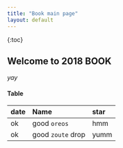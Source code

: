 ```yaml
---
title: "Book main page"
layout: default
---
```

{:toc}

## Welcome to 2018 BOOK

_yay_

#### Table

| date         | Name                                  | star    |
|:-------------|:--------------------------------------|:--------|
| ok           | good `oreos`                          | hmm     |
| ok           | good `zoute` drop                     | yumm    |